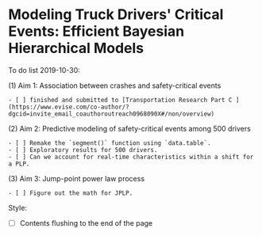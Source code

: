 # Modeling Truck Drivers' Critical Events: Efficient Bayesian Hierarchical Models

To do list 2019-10-30:

(1) Aim 1: Association between crashes and safety-critical events  

    - [ ] finished and submitted to [Transportation Research Part C	](https://www.evise.com/co-author/?dgcid=invite_email_coauthoroutreach0968090X#/non/overview)

(2) Aim 2: Predictive modeling of safety-critical events among 500 drivers  

    - [ ] Remake the `segment()` function using `data.table`.
    - [ ] Exploratory results for 500 drivers.
    - [ ] Can we account for real-time characteristics within a shift for a PLP.

(3) Aim 3: Jump-point power law process  

    - [ ] Figure out the math for JPLP.

Style:

- [ ] Contents flushing to the end of the page
